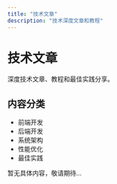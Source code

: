 ```yaml
---
title: "技术文章"
description: "技术深度文章和教程"
---
```


# 技术文章

深度技术文章、教程和最佳实践分享。

## 内容分类

- 前端开发
- 后端开发
- 系统架构
- 性能优化
- 最佳实践

暂无具体内容，敬请期待...